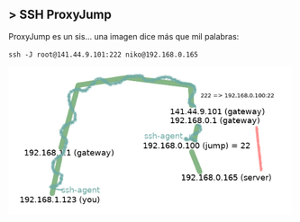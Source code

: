 ## > SSH ProxyJump
<p>ProxyJump es un sis... una imagen dice más que mil palabras:</p>

`ssh -J root@141.44.9.101:222 niko@192.168.0.165`

![logo1](media/proxy_jump.png)

